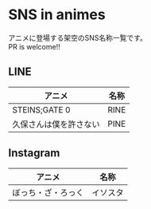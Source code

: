 # SNS in animes
アニメに登場する架空のSNS名称一覧です。    
PR is welcome!!

## LINE
|アニメ|名称|
|---|---|
|STEINS;GATE 0|RINE|
|久保さんは僕を許さない|PINE|

## Instagram
|アニメ|名称|
|---|---|
|ぼっち・ざ・ろっく|イソスタ|
